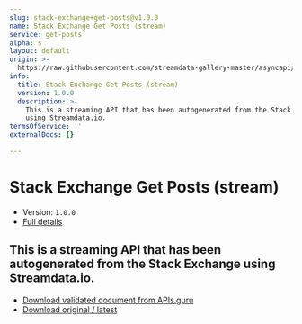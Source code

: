 ```yaml
---
slug: stack-exchange+get-posts@v1.0.0
name: Stack Exchange Get Posts (stream)
service: get-posts
alpha: s
layout: default
origin: >-
  https://raw.githubusercontent.com/streamdata-gallery-master/asyncapi/master/_listings/stack-exchange/stack-exchange-get-posts-stream-async.md
info:
  title: Stack Exchange Get Posts (stream)
  version: 1.0.0
  description: >-
    This is a streaming API that has been autogenerated from the Stack Exchange
    using Streamdata.io.
termsOfService: ''
externalDocs: {}

---
```

# Stack Exchange Get Posts (stream)

* Version: `1.0.0`
* [Full details](../html/stack-exchange+get-posts@v1.0.0.html)



## This is a streaming API that has been autogenerated from the Stack Exchange using Streamdata.io.



* [Download validated document from APIs.guru](https://raw.githubusercontent.com/APIs-guru/asyncapi-directory/master/docs/APIs/stack-exchange%2Bget-posts%40v1.0.0.yaml)
* [Download original / latest](https://raw.githubusercontent.com/streamdata-gallery-master/asyncapi/master/_listings/stack-exchange/stack-exchange-get-posts-stream-async.md)

<script type="application/ld+json">
{
  "@context": "http://schema.org/",
  "@type": "WebAPI",
  "description": "This is a streaming API that has been autogenerated from the Stack Exchange using Streamdata.io.",
  "documentation": "",

  "name": "Stack Exchange Get Posts (stream)"
}
</script>

